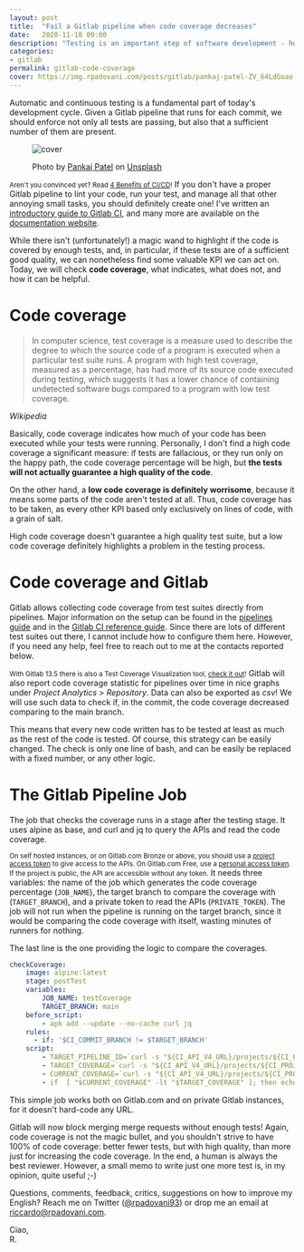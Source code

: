 ```yaml
---
layout: post
title:  "Fail a Gitlab pipeline when code coverage decreases"
date:   2020-11-18 09:00
description: "Testing is an important step of software development - how to enforce a good code coverage through CI/CD?"
categories:
- gitlab
permalink: gitlab-code-coverage
cover: https://img.rpadovani.com/posts/gitlab/pankaj-patel-ZV_64LdGoao-unsplash.jpg
---
```

 
Automatic and continuous testing is a fundamental part of today's development cycle. Given a Gitlab pipeline that runs for each commit, we should enforce not only all tests are passing, but also that a sufficient number of them are present.

<figure>
    <img src="https://img.rpadovani.com/posts/gitlab/pankaj-patel-ZV_64LdGoao-unsplash.jpg" alt="cover" />
    <figcaption>
      <p><span>Photo by <a href="https://unsplash.com/@pankajpatel?utm_source=unsplash&amp;utm_medium=referral&amp;utm_content=creditCopyText">Pankaj Patel</a> on <a href="https://unsplash.com/s/photos/gitlab?utm_source=unsplash&amp;utm_medium=referral&amp;utm_content=creditCopyText">Unsplash</a></span></p>
    </figcaption>
  </figure>
  
<small>Aren't you convinced yet? Read [4 Benefits of CI/CD][benefits-ci-cd]!</small>
If you don't have a proper Gitlab pipeline to lint your code, run your test, and manage all that other annoying small tasks, you should definitely create one! I've written an [introductory guide to Gitlab CI][introduction-gitlab-ci], and many more are available on the [documentation website][gitlab-ci-documentation].

While there isn't (unfortunately!) a magic wand to highlight if the code is covered by enough tests, and, in particular, if these tests are of a sufficient good quality, we can nonetheless find some valuable KPI we can act on. Today, we will check **code coverage**, what indicates, what does not, and how it can be helpful.

# Code coverage

<section>
<blockquote cite="https://en.wikipedia.org/wiki/Code_coverage"><p>In computer science, test coverage is a measure used to describe the degree to which the source code of a program is executed when a particular test suite runs. A program with high test coverage, measured as a percentage, has had more of its source code executed during testing, which suggests it has a lower chance of containing undetected software bugs compared to a program with low test coverage.
</p></blockquote>
<cite>Wikipedia</cite>
</section>

Basically, code coverage indicates how much of your code has been executed while your tests were running. Personally, I don't find a high code coverage a significant measure: if tests are fallacious, or they run only on the happy path, the code coverage percentage will be high, but **the tests will not actually guarantee a high quality of the code**.

On the other hand, a **low code coverage is definitely worrisome**, because it means some parts of the code aren't tested at all. Thus, code coverage has to be taken, as every other KPI based only exclusively on lines of code, with a grain of salt.

<aside><p>High code coverage doesn't guarantee a high quality test suite, but a low code coverage definitely highlights a problem in the testing process.</p></aside>

# Code coverage and Gitlab

Gitlab allows collecting code coverage from test suites directly from pipelines. Major information on the setup can be found in the [pipelines guide][pipelines-guide] and in the [Gitlab CI reference guide][gitlab-ci-reference]. Since there are lots of different test suites out there, I cannot include how to configure them here. However, if you need any help, feel free to reach out to me at the contacts reported below.

<small>With Gitlab 13.5 there is also a Test Coverage Visualization tool, [check it out][test-coverage-visualization]!</small>
Gitlab will also report code coverage statistic for pipelines over time in nice graphs under *Project Analytics* > *Repository*. Data can also be exported as *csv*! We will use such data to check if, in the commit, the code coverage decreased comparing to the main branch.

This means that every new code written has to be tested at least as much as the rest of the code is tested. Of course, this strategy can be easily changed. The check is only one line of bash, and can be easily be replaced with a fixed number, or any other logic.
 
# The Gitlab Pipeline Job

The job that checks the coverage runs in a stage after the testing stage. It uses alpine as base, and curl and jq to query the APIs and read the code coverage.

<small>On self hosted instances, or on Gitlab.com Bronze or above, you should use a [project access token][project-access-token] to give access to the APIs. On Gitlab.com Free, use a [personal access token][personal-access-token]. If the project is public, the API are accessible without any token.</small>
It needs three variables: the name of the job which generates the code coverage percentage (`JOB_NAME`), the target branch to compare the coverage with (`TARGET_BRANCH`), and a private token to read the APIs (`PRIVATE_TOKEN`). The job will not run when the pipeline is running on the target branch, since it would be comparing the code coverage with itself, wasting minutes of runners for nothing.

The last line is the one providing the logic to compare the coverages.

```yaml
checkCoverage:
    image: alpine:latest
    stage: postTest
    variables:
        JOB_NAME: testCoverage
        TARGET_BRANCH: main
    before_script:
        - apk add --update --no-cache curl jq
    rules:
      - if: '$CI_COMMIT_BRANCH != $TARGET_BRANCH' 
    script:
        - TARGET_PIPELINE_ID=`curl -s "${CI_API_V4_URL}/projects/${CI_PROJECT_ID}/pipelines?ref=${TARGET_BRANCH}&status=success&private_token=${PRIVATE_TOKEN}" | jq ".[0].id"`
        - TARGET_COVERAGE=`curl -s "${CI_API_V4_URL}/projects/${CI_PROJECT_ID}/pipelines/${TARGET_PIPELINE_ID}/jobs?private_token=${PRIVATE_TOKEN}" | jq --arg JOB_NAME "$JOB_NAME" '.[] | select(.name==$JOB_NAME) | .coverage'`
        - CURRENT_COVERAGE=`curl -s "${CI_API_V4_URL}/projects/${CI_PROJECT_ID}/pipelines/${CI_PIPELINE_ID}/jobs?private_token=${PRIVATE_TOKEN}" | jq --arg JOB_NAME "$JOB_NAME" '.[] | select(.name==$JOB_NAME) | .coverage'`
        - if  [ "$CURRENT_COVERAGE" -lt "$TARGET_COVERAGE" ]; then echo "Coverage decreased from ${TARGET_COVERAGE} to ${CURRENT_COVERAGE}" && exit 1; fi;
```

This simple job works both on Gitlab.com and on private Gitlab instances, for it doesn't hard-code any URL.

Gitlab will now block merging merge requests without enough tests! Again, code coverage is not the magic bullet, and you shouldn't strive to have 100% of code coverage: better fewer tests, but with high quality, than more just for increasing the code coverage. In the end, a human is always the best reviewer. However, a small memo to write just one more test is, in my opinion, quite useful ;-)

Questions, comments, feedback, critics, suggestions on how to improve my English? Reach me on Twitter ([@rpadovani93][twitter]) or drop me an email at [riccardo@rpadovani.com][email].
  
Ciao,  
R.

[twitter]: https://twitter.com/rpadovani93
[email]: mailto:riccardo@rpadovani.com
[introduction-gitlab-ci]: http://localhost:4000/introduction-gitlab-ci
[benefits-ci-cd]: https://about.gitlab.com/blog/2019/06/27/positive-outcomes-ci-cd/
[gitlab-ci-documentation]: https://docs.gitlab.com/ee/ci/README.html
[pipelines-guide]: https://docs.gitlab.com/ee/ci/pipelines/settings.html#test-coverage-parsing
[gitlab-ci-reference]: https://docs.gitlab.com/ee/ci/yaml/#coverage
[test-coverage-visualization]: https://docs.gitlab.com/ee/user/project/merge_requests/test_coverage_visualization.html
[project-access-token]: https://docs.gitlab.com/ee/user/project/settings/project_access_tokens.html
[personal-access-token]: https://docs.gitlab.com/ee/user/profile/personal_access_tokens.html
